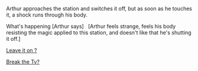 Arthur approaches the station and switches it off, but as soon as he touches it, a shock runs through his body.

What's happening [Arthur says]
 
[Arthur feels strange, feels his body resisting the magic applied to this station, and doesn't like that he's shutting it off.]

[Leave it on ?](Leave-it-on.md)

[Break the Tv?](Break-the-tv.md)


